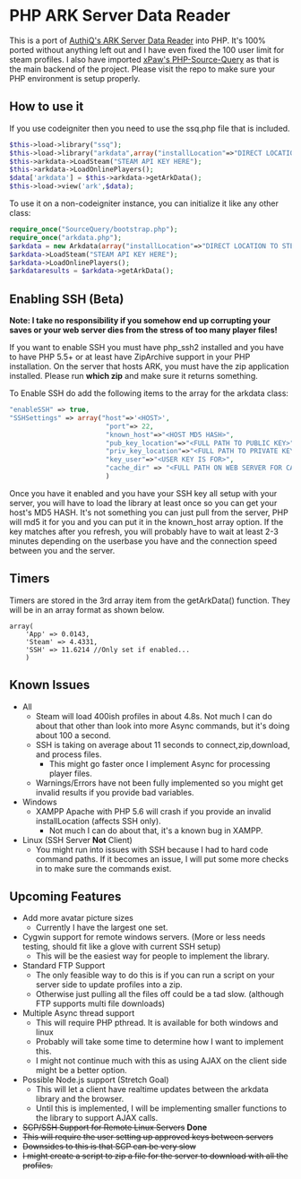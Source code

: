# PHP ARK Server Data Reader

This is a port of <a href="https://github.com/AuthiQ/ArkData">AuthiQ's ARK Server Data Reader</a> into PHP. It's 100% ported without anything left out and I have even fixed the 100 user limit for steam profiles. I also have imported <a href="https://github.com/xPaw/PHP-Source-Query/">xPaw's PHP-Source-Query</a> as that is the main backend of the project. Please visit the repo to make sure your PHP environment is setup properly.


## How to use it

If you use codeigniter then you need to use the ssq.php file that is included.
```PHP
$this->load->library("ssq");
$this->load->library("arkdata",array("installLocation"=>"DIRECT LOCATION TO STEAM FILES"));
$this->arkdata->LoadSteam("STEAM API KEY HERE");
$this->arkdata->LoadOnlinePlayers();
$data['arkdata'] = $this->arkdata->getArkData();
$this->load->view('ark',$data);
```

To use it on a non-codeigniter instance, you can initialize it like any other class:
```PHP
require_once("SourceQuery/bootstrap.php");
require_once("arkdata.php");
$arkdata = new Arkdata(array("installLocation"=>"DIRECT LOCATION TO STEAM FILES"));
$arkdata->LoadSteam("STEAM API KEY HERE");
$arkdata->LoadOnlinePlayers();
$arkdataresults = $arkdata->getArkData();
```

## Enabling SSH (Beta)

**Note: I take no responsibility if you somehow end up corrupting your saves or your web server dies from the stress of too many player files!**


If you want to enable SSH you must have php_ssh2 installed and you have to have PHP 5.5+ or at least have ZipArchive support in your PHP installation. On the server that hosts ARK, you must have the zip application installed. Please run **which zip** and make sure it returns something.

To Enable SSH do add the following items to the array for the arkdata class:
```PHP
"enableSSH" => true,
"SSHSettings" => array("host"=>'<HOST>',
                        "port"=> 22,
                        "known_host"=>"<HOST MD5 HASH>",
                        "pub_key_location"=>"<FULL PATH TO PUBLIC KEY>",
                        "priv_key_location"=>"<FULL PATH TO PRIVATE KEY>",
                        "key_user"=>"<USER KEY IS FOR>",
                        "cache_dir" => "<FULL PATH ON WEB SERVER FOR CACHE>"
                        )
```
Once you have it enabled and you have your SSH key all setup with your server, you will have to load the library at least once so you can get your host's MD5 HASH. It's not something you can just pull from the server, PHP will md5 it for you and you can put it in the known_host array option. If the key matches after you refresh, you will probably have to wait at least 2-3 minutes depending on the userbase you have and the connection speed between you and the server.

## Timers
Timers are stored in the 3rd array item from the getArkData() function. They will be in an array format as shown below.
```
array(
    'App' => 0.0143,
    'Steam' => 4.4331,
    'SSH' => 11.6214 //Only set if enabled...
    )
```

## Known Issues

* All
    * Steam will load 400ish profiles in about 4.8s. Not much I can do about that other than look into more Async commands, but it's doing about 100 a second.
    * SSH is taking on average about 11 seconds to connect,zip,download, and process files.
        * This might go faster once I implement Async for processing player files.
    * Warnings/Errors have not been fully implemented so you might get invalid results if you provide bad variables.
* Windows
    * XAMPP Apache with PHP 5.6 will crash if you provide an invalid installLocation (affects SSH only).
        * Not much I can do about that, it's a known bug in XAMPP.
* Linux (SSH Server **Not** Client)
    * You might run into issues with SSH because I had to hard code command paths. If it becomes an issue, I will put some more checks in to make sure the commands exist.

## Upcoming Features

* Add more avatar picture sizes
    * Currently I have the largest one set.
* Cygwin support for remote windows servers. (More or less needs testing, should fit like a glove with current SSH setup)
  * This will be the easiest way for people to implement the library.
* Standard FTP Support
  * The only feasible way to do this is if you can run a script on your server side to update profiles into a zip.
  * Otherwise just pulling all the files off could be a tad slow. (although FTP supports multi file downloads)
* Multiple Async thread support
  * This will require PHP pthread. It is available for both windows and linux
  * Probably will take some time to determine how I want to implement this.
  * I might not continue much with this as using AJAX on the client side might be a better option.
* Possible Node.js support (Stretch Goal)
  * This will let a client have realtime updates between the arkdata library and the browser. 
  * Until this is implemented, I will be implementing smaller functions to the library to support AJAX calls.
* ~~SCP/SSH Support for Remote Linux Servers~~  **Done**
* ~~This will require the user setting up approved keys between servers~~
* ~~Downsides to this is that SCP can be very slow~~
* ~~I might create a script to zip a file for the server to download with all the profiles.~~
